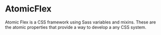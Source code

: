 # AtomicFlex
Atomic Flex is a CSS framework using Sass variables and mixins. These are the atomic properties that provide a way to develop a any CSS system.
